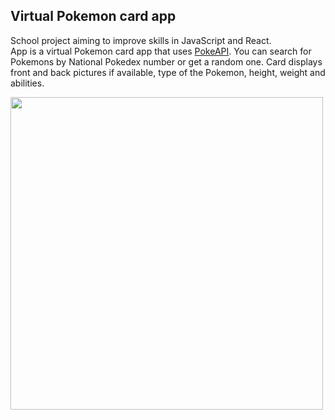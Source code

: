 ## Virtual Pokemon card app 
School project aiming to improve skills in JavaScript and React.\
App is a virtual Pokemon card app that uses [PokeAPI](https://pokeapi.co/). You can search for Pokemons by National Pokedex number or get a random one. Card displays front and back pictures if available, type of the Pokemon, height, weight and abilities. 

<img src="https://user-images.githubusercontent.com/83830065/208633473-d185cb87-d21d-40b6-8ad3-9cbeaa948dc7.JPG" height="500">

